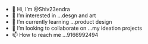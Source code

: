 - 👋 Hi, I’m @Shiv23endra
- 👀 I’m interested in ...desgn and art
- 🌱 I’m currently learning ...product design
- 💞️ I’m looking to collaborate on ...my ideation projects
- 📫 How to reach me ...9166992494

<!---
Shiv23endra/Shiv23endra is a ✨ special ✨ repository because its `README.md` (this file) appears on your GitHub profile.
You can click the Preview link to take a look at your changes.
--->
